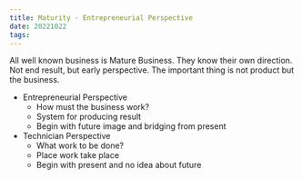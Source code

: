 ```yaml
---
title: Maturity - Entrepreneurial Perspective
date: 20221022
tags:
---
```


All well known business is Mature Business. They know their own direction. Not end result, but early perspective. The important thing is not product but the business.
- Entrepreneurial Perspective
	- How must the business work?
	- System for producing result
	- Begin with future image and bridging from present
- Technician Perspective
	- What work to be done?
	- Place work take place
	- Begin with present and no idea about future
